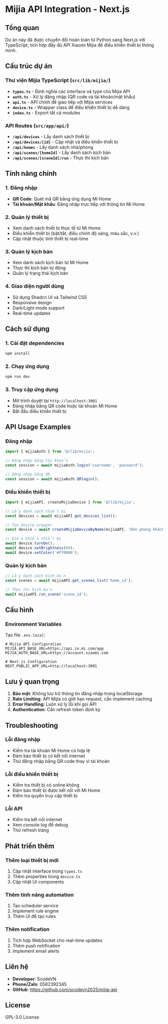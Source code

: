 # Mijia API Integration - Next.js

## Tổng quan

Dự án này đã được chuyển đổi hoàn toàn từ Python sang Next.js với TypeScript, tích hợp đầy đủ API Xiaomi Mijia để điều khiển thiết bị thông minh.

## Cấu trúc dự án

### Thư viện Mijia TypeScript (`src/lib/mijia/`)

- **`types.ts`** - Định nghĩa các interface và type cho Mijia API
- **`auth.ts`** - Xử lý đăng nhập (QR code và tài khoản/mật khẩu)
- **`api.ts`** - API chính để giao tiếp với Mijia services
- **`device.ts`** - Wrapper class để điều khiển thiết bị dễ dàng
- **`index.ts`** - Export tất cả modules

### API Routes (`src/app/api/`)

- **`/api/devices`** - Lấy danh sách thiết bị
- **`/api/devices/[id]`** - Cập nhật và điều khiển thiết bị
- **`/api/homes`** - Lấy danh sách nhà/phòng
- **`/api/scenes/[homeId]`** - Lấy danh sách kịch bản
- **`/api/scenes/[sceneId]/run`** - Thực thi kịch bản

## Tính năng chính

### 1. Đăng nhập
- **QR Code**: Quét mã QR bằng ứng dụng Mi Home
- **Tài khoản/Mật khẩu**: Đăng nhập trực tiếp với thông tin Mi Home

### 2. Quản lý thiết bị
- Xem danh sách thiết bị thực tế từ Mi Home
- Điều khiển thiết bị (bật/tắt, điều chỉnh độ sáng, màu sắc, v.v.)
- Cập nhật thuộc tính thiết bị real-time

### 3. Quản lý kịch bản
- Xem danh sách kịch bản từ Mi Home
- Thực thi kịch bản tự động
- Quản lý trạng thái kịch bản

### 4. Giao diện người dùng
- Sử dụng Shadcn UI và Tailwind CSS
- Responsive design
- Dark/Light mode support
- Real-time updates

## Cách sử dụng

### 1. Cài đặt dependencies
```bash
npm install
```

### 2. Chạy ứng dụng
```bash
npm run dev
```

### 3. Truy cập ứng dụng
- Mở trình duyệt tại `http://localhost:3001`
- Đăng nhập bằng QR code hoặc tài khoản Mi Home
- Bắt đầu điều khiển thiết bị

## API Usage Examples

### Đăng nhập
```typescript
import { mijiaAuth } from '@/lib/mijia';

// Đăng nhập bằng tài khoản
const session = await mijiaAuth.login('username', 'password');

// Đăng nhập bằng QR
const session = await mijiaAuth.QRlogin();
```

### Điều khiển thiết bị
```typescript
import { mijiaAPI, createMijiaDevice } from '@/lib/mijia';

// Lấy danh sách thiết bị
const devices = await mijiaAPI.get_devices_list();

// Tạo device wrapper
const device = await createMijiaDeviceByName(mijiaAPI, 'Đèn phòng khách');

// Điều khiển thiết bị
await device.turnOn();
await device.setBrightness(80);
await device.setColor('#ff0000');
```

### Quản lý kịch bản
```typescript
// Lấy danh sách kịch bản
const scenes = await mijiaAPI.get_scenes_list('home_id');

// Thực thi kịch bản
await mijiaAPI.run_scene('scene_id');
```

## Cấu hình

### Environment Variables
Tạo file `.env.local`:
```env
# Mijia API Configuration
MIJIA_API_BASE_URL=https://api.io.mi.com/app
MIJIA_AUTH_BASE_URL=https://account.xiaomi.com

# Next.js Configuration
NEXT_PUBLIC_APP_URL=http://localhost:3001
```

## Lưu ý quan trọng

1. **Bảo mật**: Không lưu trữ thông tin đăng nhập trong localStorage
2. **Rate Limiting**: API Mijia có giới hạn request, cần implement caching
3. **Error Handling**: Luôn xử lý lỗi khi gọi API
4. **Authentication**: Cần refresh token định kỳ

## Troubleshooting

### Lỗi đăng nhập
- Kiểm tra tài khoản Mi Home có hợp lệ
- Đảm bảo thiết bị có kết nối internet
- Thử đăng nhập bằng QR code thay vì tài khoản

### Lỗi điều khiển thiết bị
- Kiểm tra thiết bị có online không
- Đảm bảo thiết bị được kết nối với Mi Home
- Kiểm tra quyền truy cập thiết bị

### Lỗi API
- Kiểm tra kết nối internet
- Xem console log để debug
- Thử refresh trang

## Phát triển thêm

### Thêm loại thiết bị mới
1. Cập nhật interface trong `types.ts`
2. Thêm properties trong `device.ts`
3. Cập nhật UI components

### Thêm tính năng automation
1. Tạo scheduler service
2. Implement rule engine
3. Thêm UI để tạo rules

### Thêm notification
1. Tích hợp WebSocket cho real-time updates
2. Thêm push notification
3. Implement email alerts

## Liên hệ

- **Developer**: ScodeVN
- **Phone/Zalo**: 0582392345
- **GitHub**: https://github.com/scodevn2025/mijia-api

## License

GPL-3.0 License
